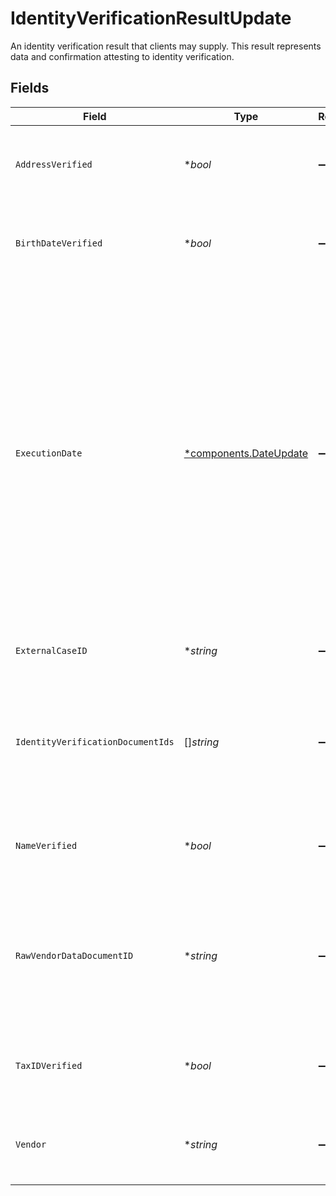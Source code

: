 # IdentityVerificationResultUpdate

An identity verification result that clients may supply. This result represents data and confirmation attesting to identity verification.


## Fields

| Field                                                                                                                                                                                                                                                                                                                                                                                                                                                                                                                                                                                                              | Type                                                                                                                                                                                                                                                                                                                                                                                                                                                                                                                                                                                                               | Required                                                                                                                                                                                                                                                                                                                                                                                                                                                                                                                                                                                                           | Description                                                                                                                                                                                                                                                                                                                                                                                                                                                                                                                                                                                                        | Example                                                                                                                                                                                                                                                                                                                                                                                                                                                                                                                                                                                                            |
| ------------------------------------------------------------------------------------------------------------------------------------------------------------------------------------------------------------------------------------------------------------------------------------------------------------------------------------------------------------------------------------------------------------------------------------------------------------------------------------------------------------------------------------------------------------------------------------------------------------------ | ------------------------------------------------------------------------------------------------------------------------------------------------------------------------------------------------------------------------------------------------------------------------------------------------------------------------------------------------------------------------------------------------------------------------------------------------------------------------------------------------------------------------------------------------------------------------------------------------------------------ | ------------------------------------------------------------------------------------------------------------------------------------------------------------------------------------------------------------------------------------------------------------------------------------------------------------------------------------------------------------------------------------------------------------------------------------------------------------------------------------------------------------------------------------------------------------------------------------------------------------------ | ------------------------------------------------------------------------------------------------------------------------------------------------------------------------------------------------------------------------------------------------------------------------------------------------------------------------------------------------------------------------------------------------------------------------------------------------------------------------------------------------------------------------------------------------------------------------------------------------------------------ | ------------------------------------------------------------------------------------------------------------------------------------------------------------------------------------------------------------------------------------------------------------------------------------------------------------------------------------------------------------------------------------------------------------------------------------------------------------------------------------------------------------------------------------------------------------------------------------------------------------------ |
| `AddressVerified`                                                                                                                                                                                                                                                                                                                                                                                                                                                                                                                                                                                                  | **bool*                                                                                                                                                                                                                                                                                                                                                                                                                                                                                                                                                                                                            | :heavy_minus_sign:                                                                                                                                                                                                                                                                                                                                                                                                                                                                                                                                                                                                 | Attestation that external result and review have verified the supplied investor's address has been verified in conjunction with other PII                                                                                                                                                                                                                                                                                                                                                                                                                                                                          | true                                                                                                                                                                                                                                                                                                                                                                                                                                                                                                                                                                                                               |
| `BirthDateVerified`                                                                                                                                                                                                                                                                                                                                                                                                                                                                                                                                                                                                | **bool*                                                                                                                                                                                                                                                                                                                                                                                                                                                                                                                                                                                                            | :heavy_minus_sign:                                                                                                                                                                                                                                                                                                                                                                                                                                                                                                                                                                                                 | Attestation that external result and review have verified the supplied investor's date of birth has been verified in conjunction with other PII                                                                                                                                                                                                                                                                                                                                                                                                                                                                    | true                                                                                                                                                                                                                                                                                                                                                                                                                                                                                                                                                                                                               |
| `ExecutionDate`                                                                                                                                                                                                                                                                                                                                                                                                                                                                                                                                                                                                    | [*components.DateUpdate](../../models/components/dateupdate.md)                                                                                                                                                                                                                                                                                                                                                                                                                                                                                                                                                    | :heavy_minus_sign:                                                                                                                                                                                                                                                                                                                                                                                                                                                                                                                                                                                                 | Represents a whole or partial calendar date, such as a birthday. The time of day and time zone are either specified elsewhere or are insignificant. The date is relative to the Gregorian Calendar. This can represent one of the following:<br/><br/> * A full date, with non-zero year, month, and day values * A month and day value, with a zero year, such as an anniversary * A year on its own, with zero month and day values * A year and month value, with a zero day, such as a credit card expiration date<br/><br/> Related types are [google.type.TimeOfDay][google.type.TimeOfDay] and `google.protobuf.Timestamp`. |                                                                                                                                                                                                                                                                                                                                                                                                                                                                                                                                                                                                                    |
| `ExternalCaseID`                                                                                                                                                                                                                                                                                                                                                                                                                                                                                                                                                                                                   | **string*                                                                                                                                                                                                                                                                                                                                                                                                                                                                                                                                                                                                          | :heavy_minus_sign:                                                                                                                                                                                                                                                                                                                                                                                                                                                                                                                                                                                                 | Client-generated identifier associated with the KYC results for the appropriate case                                                                                                                                                                                                                                                                                                                                                                                                                                                                                                                               | 6526280                                                                                                                                                                                                                                                                                                                                                                                                                                                                                                                                                                                                            |
| `IdentityVerificationDocumentIds`                                                                                                                                                                                                                                                                                                                                                                                                                                                                                                                                                                                  | []*string*                                                                                                                                                                                                                                                                                                                                                                                                                                                                                                                                                                                                         | :heavy_minus_sign:                                                                                                                                                                                                                                                                                                                                                                                                                                                                                                                                                                                                 | System generated document IDs returned after uploading identity documents to the Documents API                                                                                                                                                                                                                                                                                                                                                                                                                                                                                                                     | [<br/>"d257c455-f355-493d-9c8f-06f8ace5d5fd",<br/>"6ace3020-24a2-45c4-9f3b-752101073127"<br/>]                                                                                                                                                                                                                                                                                                                                                                                                                                                                                                                     |
| `NameVerified`                                                                                                                                                                                                                                                                                                                                                                                                                                                                                                                                                                                                     | **bool*                                                                                                                                                                                                                                                                                                                                                                                                                                                                                                                                                                                                            | :heavy_minus_sign:                                                                                                                                                                                                                                                                                                                                                                                                                                                                                                                                                                                                 | Attestation that external result and review have verified the supplied investor's name has been verified in conjunction with other PII                                                                                                                                                                                                                                                                                                                                                                                                                                                                             | true                                                                                                                                                                                                                                                                                                                                                                                                                                                                                                                                                                                                               |
| `RawVendorDataDocumentID`                                                                                                                                                                                                                                                                                                                                                                                                                                                                                                                                                                                          | **string*                                                                                                                                                                                                                                                                                                                                                                                                                                                                                                                                                                                                          | :heavy_minus_sign:                                                                                                                                                                                                                                                                                                                                                                                                                                                                                                                                                                                                 | A system-generated document ID assigned when raw vendor results are uploaded to the Documents API; This field is optional for person record creation, but required for account creation if the Correspondent provides IDV results                                                                                                                                                                                                                                                                                                                                                                                  | 7a63073a-e694-4a38-b6e0-552044b503f2                                                                                                                                                                                                                                                                                                                                                                                                                                                                                                                                                                               |
| `TaxIDVerified`                                                                                                                                                                                                                                                                                                                                                                                                                                                                                                                                                                                                    | **bool*                                                                                                                                                                                                                                                                                                                                                                                                                                                                                                                                                                                                            | :heavy_minus_sign:                                                                                                                                                                                                                                                                                                                                                                                                                                                                                                                                                                                                 | Attestation that external result and review have verified the supplied investor's Tax ID has been verified in conjunction with other PII                                                                                                                                                                                                                                                                                                                                                                                                                                                                           | true                                                                                                                                                                                                                                                                                                                                                                                                                                                                                                                                                                                                               |
| `Vendor`                                                                                                                                                                                                                                                                                                                                                                                                                                                                                                                                                                                                           | **string*                                                                                                                                                                                                                                                                                                                                                                                                                                                                                                                                                                                                          | :heavy_minus_sign:                                                                                                                                                                                                                                                                                                                                                                                                                                                                                                                                                                                                 | The name(s) of the vendor(s) used to externally verify and screen a natural person; relates to the identity_verification_result                                                                                                                                                                                                                                                                                                                                                                                                                                                                                    | Super Security Service                                                                                                                                                                                                                                                                                                                                                                                                                                                                                                                                                                                             |
